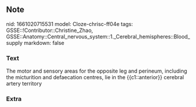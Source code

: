 ## Note
nid: 1661020715531
model: Cloze-chrisc-ff04e
tags: GSSE::!Contributor::Christine_Zhao, GSSE::Anatomy::Central_nervous_system::1._Cerebral_hemispheres::Blood_supply
markdown: false

### Text
<div>
  <div>
    <div>
      <div>
        <div>
          The motor and sensory areas for the opposite leg and
          perineum, including the micturition and defaecation
          centres, lie in the {{c1::anterior}} cerebral artery
          territory
        </div>
      </div>
    </div>
  </div>
</div>

### Extra


